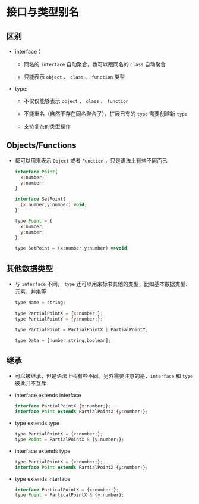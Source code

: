 # 接口与类型别名

## 区别

*   interface：

    *   同名的 `interface` 自动聚合，也可以跟同名的 `class` 自动聚合

    *   只能表示 `object` 、 `class` 、 `function` 类型

*   type:

    *   不仅仅能够表示 `object` 、 `class` 、 `function`

    *   不能重名（自然不存在同名聚合了），扩展已有的 `type` 需要创建新 `type`

    *   支持复杂的类型操作

## Objects/Functions

*   都可以用来表示 `Object` 或者 `Function` ，只是语法上有些不同而已

    ```javascript
    interface Point{
      x:number;
      y:number;
    }

    interface SetPoint{
      (x:number,y:number):void;
    }
    ```

    ```javascript
    type Point = {
      x:number;
      y:number;
    }

    type SetPoint = (x:number,y:number) =>void;
    ```

## 其他数据类型

*   与 `interface` 不同， `type` 还可以用来标书其他的类型，比如基本数据类型、元素、并集等

    ```javascript
    type Name = string;

    type PartialPointX = {x:number;};
    type PartialPointY = {y:number;};

    type PartialPoint = PartialPointX | PartialPointY;

    type Data = [number,string,boolean];
    ```

## 继承

*   可以被继承，但是语法上会有些不同。另外需要注意的是，`interface` 和 `type` 彼此并不互斥

*   interface extends interface

    ```javascript
    interface PartialPointX {x:number;};
    interface Point extends PartialPointX {y:number;};
    ```

*   type extends type

    ```javascript
    type PartialPointX = {x:number;};
    type Point = PartialPointX & {y:number;};
    ```

*   interface extends type

    ```javascript
    type PartialPointX = {x:number;};
    interface Point extends PartialPointX {y:number;};
    ```

*   type extends interface

    ```javascript
    interface ParticalPointX = {x:number;};
    type Point = ParticalPointX & {y:number};
    ```

